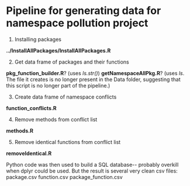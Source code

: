 # Pipeline for generating data for namespace pollution project

1. Installing packages

**../InstallAllPackages/InstallAllPackages.R**

2. Get data frame of packages and their functions

**pkg_function_builder.R**? (uses *ls.str()*)
**getNamespaceAllPkg.R**? (uses *ls*. The file it creates is no longer
present in the Data folder, suggesting that this script is no longer
part of the pipeline.)

3. Create data frame of namespace conflicts

**function_conflicts.R**

4. Remove methods from conflict list

**methods.R**

5. Remove identical functions from conflict list

**removeIdentical.R**

Python code was then used to build a SQL database-- probably overkill
when dplyr could be used. But the result is several very clean csv
files:
package.csv
function.csv
package_function.csv
